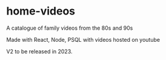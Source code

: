 # home-videos
A catalogue of family videos from the 80s and 90s

Made with React, Node, PSQL with videos hosted on youtube

V2 to be released in 2023.
